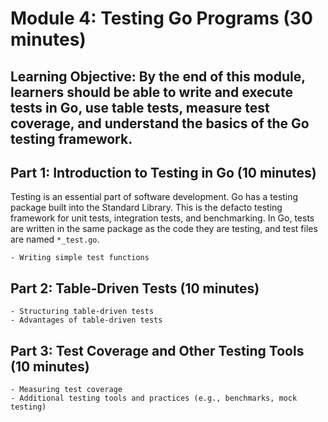 # Module 4: Testing Go Programs (30 minutes)
**Learning Objective: By the end of this module, learners should be able to write and execute tests in Go, use table tests, measure test coverage, and understand the basics of the Go testing framework.**
---

## Part 1: Introduction to Testing in Go (10 minutes)

Testing is an essential part of software development. Go has a  testing package built into the Standard Library. This is the defacto testing framework for unit tests, integration tests, and benchmarking. In Go, tests are written in the same package as the code they are testing, and test files are named `*_test.go`.

    - Writing simple test functions
## Part 2: Table-Driven Tests (10 minutes)
    - Structuring table-driven tests
    - Advantages of table-driven tests
## Part 3: Test Coverage and Other Testing Tools (10 minutes)
    - Measuring test coverage
    - Additional testing tools and practices (e.g., benchmarks, mock testing)
